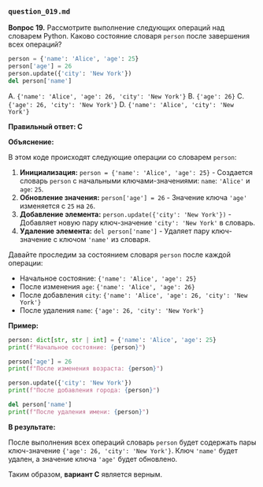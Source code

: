 ### `question_019.md`

**Вопрос 19.** Рассмотрите выполнение следующих операций над словарем Python. Каково состояние словаря `person` после завершения всех операций?

```python
person = {'name': 'Alice', 'age': 25}
person['age'] = 26
person.update({'city': 'New York'})
del person['name']
```

A. `{'name': 'Alice', 'age': 26, 'city': 'New York'}`
B. `{'age': 26}`
C. `{'age': 26, 'city': 'New York'}`
D. `{'name': 'Alice', 'city': 'New York'}`

**Правильный ответ: C**

**Объяснение:**

В этом коде происходят следующие операции со словарем `person`:

1.  **Инициализация:** `person = {'name': 'Alice', 'age': 25}` - Создается словарь `person` с начальными ключами-значениями: `name`: `'Alice'` и `age`: `25`.
2.  **Обновление значения:** `person['age'] = 26` - Значение ключа `'age'` изменяется с `25` на `26`.
3.  **Добавление элемента:** `person.update({'city': 'New York'})` - Добавляет новую пару ключ-значение `'city': 'New York'` в словарь.
4.  **Удаление элемента:** `del person['name']` - Удаляет пару ключ-значение с ключом `'name'` из словаря.

Давайте проследим за состоянием словаря `person` после каждой операции:
*   Начальное состояние: `{'name': 'Alice', 'age': 25}`
*   После изменения `age`: `{'name': 'Alice', 'age': 26}`
*   После добавления `city`: `{'name': 'Alice', 'age': 26, 'city': 'New York'}`
*   После удаления `name`: `{'age': 26, 'city': 'New York'}`

**Пример:**

```python
person: dict[str, str | int] = {'name': 'Alice', 'age': 25}
print(f"Начальное состояние: {person}")

person['age'] = 26
print(f"После изменения возраста: {person}")

person.update({'city': 'New York'})
print(f"После добавления города: {person}")

del person['name']
print(f"После удаления имени: {person}")
```
**В результате:**

После выполнения всех операций словарь `person` будет содержать пары ключ-значение `{'age': 26, 'city': 'New York'}`. Ключ `'name'` будет удален, а значение ключа `'age'` будет обновлено.

Таким образом, **вариант C** является верным.
